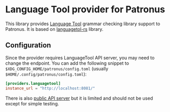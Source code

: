 # Language Tool provider for Patronus
This library provides [Language Tool](https://languagetool.org/) grammar checking library support to Patronus. It is based on [languagetol-rs](https://github.com/patronus-checker/languagetol-rs) library.

## Configuration
Since the provider requires LanguageTool API server, you may need to change the endpoint. You can add the following snippet to `$XDG_CONFIG_HOME/patronus/config.toml` (usually `$HOME/.config/patronus/config.toml`):

```toml
[providers.languagetool]
instance_url = "http://localhost:8081/"
```

There is also [public API server](http://wiki.languagetool.org/public-http-api) but it is limited and should not be used except for simple testing.
